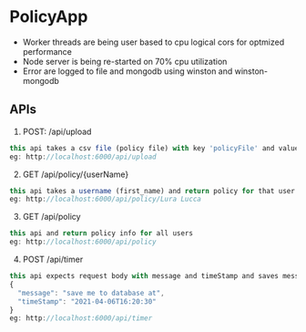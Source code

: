 # PolicyApp

- Worker threads are being user based to cpu logical cors for optmized performance
- Node server is being re-started on 70% cpu utilization
- Error are logged to file and mongodb using winston and winston-mongodb

## APIs

1. POST: /api/upload

```js
this api takes a csv file (policy file) with key 'policyFile' and value 'datasheet.csv'
eg: http://localhost:6000/api/upload
```

2. GET /api/policy/{userName}

```js
this api takes a username (first_name) and return policy for that user
eg: http://localhost:6000/api/policy/Lura Lucca
```

3. GET /api/policy

```js
this api and return policy info for all users
eg: http://localhost:6000/api/policy
```

4. POST /api/timer

```js
this api expects request body with message and timeStamp and saves message to 'Message' collection on given timeStamp
{
  "message": "save me to database at",
  "timeStamp": "2021-04-06T16:20:30"
}
eg: http://localhost:6000/api/timer
```
